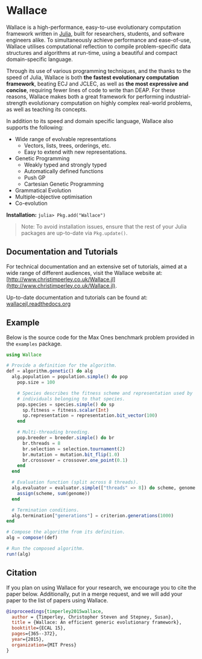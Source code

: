 # Wallace

Wallace is a high-performance, easy-to-use evolutionary computation framework written in [Julia](http://julialang.org/), built for researchers, students, and software engineers alike.
To simultaneously achieve performance and ease-of-use, Wallace utilises computational reflection to compile problem-specific data structures and algorithms at run-time, using a beautiful and compact domain-specific language.

Through its use of various programming techniques, and the thanks to the speed
of Julia, Wallace is both **the fastest evolutionary computation framework**,
beating ECJ and JCLEC, as well as **the most expressive and concise**, requiring
fewer lines of code to write than DEAP. For these reasons, Wallace makes both
a great framework for performing industrial-strength evolutionary computation
on highly complex real-world problems, as well as teaching its concepts.

In addition to its speed and domain specific language, Wallace also supports
the following:

* Wide range of evolvable representations
  * Vectors, lists, trees, orderings, etc.
  * Easy to extend with new representations.
* Genetic Programming
  * Weakly typed and strongly typed
  * Automatically defined functions
  * Push GP
  * Cartesian Genetic Programming
* Grammatical Evolution
* Multiple-objective optimisation
* Co-evolution

**Installation:** ```julia> Pkg.add("Wallace")```

> Note: To avoid installation issues, ensure that the rest of your Julia packages are up-to-date via     `Pkg.update()`.

## Documentation and Tutorials

For technical documentation and an extensive set of tutorials, aimed at a wide range of different audiences, visit the Wallace website at: [http://www.christimperley.co.uk/Wallace.jl](http://www.christimperley.co.uk/Wallace.jl).

Up-to-date documentation and tutorials can be found at:
[wallacejl.readthedocs.org](http://wallacejl.readthedocs.org)

## Example

Below is the source code for the Max Ones benchmark problem provided in the
``examples`` package.

```julia
using Wallace

# Provide a definition for the algorithm.
def = algorithm.genetic() do alg
  alg.population = population.simple() do pop
    pop.size = 100

    # Species describes the fitness scheme and representation used by
    # individuals belonging to that species.
    pop.species = species.simple() do sp
      sp.fitness = fitness.scalar(Int)
      sp.representation = representation.bit_vector(100)
    end

    # Multi-threading breeding.
    pop.breeder = breeder.simple() do br
      br.threads = 8
      br.selection = selection.tournament(2)
      br.mutation = mutation.bit_flip(1.0)
      br.crossover = crossover.one_point(0.1)
    end
  end

  # Evaluation function (split across 8 threads).
  alg.evaluator = evaluator.simple(["threads" => 8]) do scheme, genome
    assign(scheme, sum(genome))
  end

  # Termination conditions.
  alg.termination["generations"] = criterion.generations(1000)
end

# Compose the algorithm from its definition.
alg = compose!(def)

# Run the composed algorithm.
run!(alg)
```

## Citation

If you plan on using Wallace for your research, we encourage you to cite the
paper below. Additionally, put in a merge request, and we will add your paper
to the list of papers using Wallace.

```bibtex
@inproceedings{timperley2015wallace,
  author = {Timperley, Christopher Steven and Stepney, Susan},
  title = {Wallace: An efficient generic evolutionary framework},
  booktitle={ECAL 15},
  pages={365--372},
  year={2015},
  organization={MIT Press}
}
```
